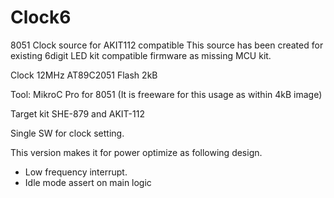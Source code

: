 # Clock6
8051 Clock source for AKIT112 compatible
This source has been created for existing 6digit LED kit compatible firmware as missing MCU kit.

Clock 12MHz AT89C2051 Flash 2kB

Tool: MikroC Pro for 8051 (It is freeware for this usage as within 4kB image)

Target kit SHE-879 and AKIT-112

Single SW for clock setting.

This version makes it for power optimize as following design.
- Low frequency interrupt.
- Idle mode assert on main logic
